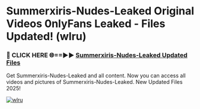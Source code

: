 # Summerxiris-Nudes-Leaked Original Videos 0nlyFans Leaked - Files Updated! (wlru)

<h3>🔴 CLICK HERE 🌐==►► <a href="https://tinyurl.com/52m3yx9h" rel="nofollow">Summerxiris-Nudes-Leaked Updated Files</a></h3>

Get Summerxiris-Nudes-Leaked and all content. Now you can access all videos and pictures of Summerxiris-Nudes-Leaked. New Updated Files 2025!

[![wlru](https://i.imgur.com/TnHtlc8.gif)](https://tinyurl.com/52m3yx9h)
